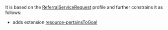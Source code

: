 It is based on the [ReferralServiceRequest](StructureDefinition-referral-servicerequest.html) profile and further constrains it as follows:
* adds extension [resource-pertainsToGoal]({{site.data.fhir.path}}extension-resource-pertainstogoal.html)
